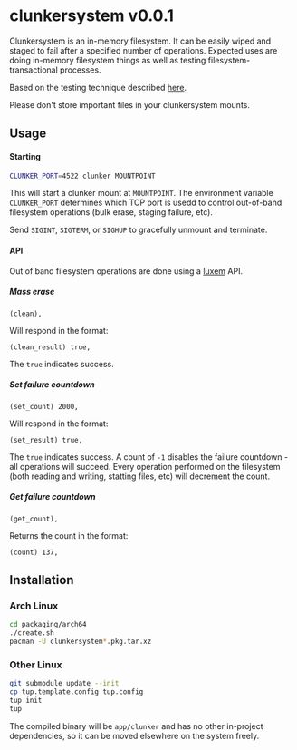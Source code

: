 # clunkersystem v0.0.1

Clunkersystem is an in-memory filesystem.  It can be easily wiped and staged to fail after a specified number of operations.  Expected uses are doing in-memory filesystem things as well as testing filesystem-transactional processes.

Based on the testing technique described [here](http://www.sqlite.org/testing.html).

Please don't store important files in your clunkersystem mounts.

## Usage

#### Starting
```bash
CLUNKER_PORT=4522 clunker MOUNTPOINT
```
This will start a clunker mount at `MOUNTPOINT`.  The environment variable `CLUNKER_PORT` determines which TCP port is usedd to control out-of-band filesystem operations (bulk erase, staging failure, etc).

Send `SIGINT`, `SIGTERM`, or `SIGHUP` to gracefully unmount and terminate.

#### API

Out of band filesystem operations are done using a [luxem](https://github.com/Rendaw/luxem) API.

##### Mass erase
```luxem
(clean),
```

Will respond in the format:
```luxem
(clean_result) true,
```

The `true` indicates success.

##### Set failure countdown
```luxem
(set_count) 2000,
```

Will respond in the format:
```luxem
(set_result) true,
```

The `true` indicates success.  A count of `-1` disables the failure countdown - all operations will succeed.  Every operation performed on the filesystem (both reading and writing, statting files, etc) will decrement the count.

##### Get failure countdown
```luxem
(get_count),
```

Returns the count in the format:
```luxem
(count) 137,
```

## Installation

### Arch Linux

```bash
cd packaging/arch64
./create.sh
pacman -U clunkersystem*.pkg.tar.xz
```

### Other Linux

```bash
git submodule update --init
cp tup.template.config tup.config
tup init
tup
```

The compiled binary will be `app/clunker` and has no other in-project dependencies, so it can be moved elsewhere on the system freely.

